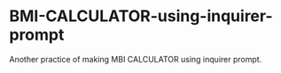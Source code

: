 # BMI-CALCULATOR-using-inquirer-prompt
Another practice of making MBI CALCULATOR using inquirer prompt.  
